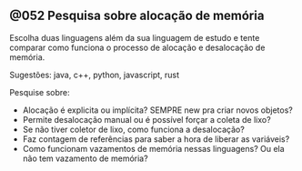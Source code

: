 ## @052 Pesquisa sobre alocação de memória

Escolha duas linguagens além da sua linguagem de estudo e tente comparar como funciona o processo de alocação e desalocação de memória.

Sugestões: java, c++, python, javascript, rust

Pesquise sobre:

- Alocação é explicita ou implícita? SEMPRE new pra criar novos objetos?
- Permite desalocação manual ou é possível forçar a coleta de lixo?
- Se não tiver coletor de lixo, como funciona a desalocação?
- Faz contagem de referências para saber a hora de liberar as variáveis?
- Como funcionam vazamentos de memória nessas linguagens? Ou ela não tem vazamento de memória?
